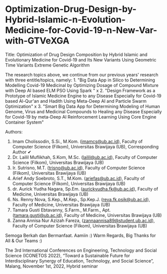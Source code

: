 # Optimization-Drug-Design-by-Hybrid-Islamic-n-Evolution-Medicine-for-Covid-19-n-New-Var-with-GTVeXGA

Title: Optimization of Drug Design Composition by Hybrid Islamic and Evolutionary Medicine for Covid-19 and Its New Variants Using Geometric Time Variants Extreme Genetic Algorithm 

The research topics above, we continue from our previous years' research with three entitle/topics, namely: 1. "Big Data App in Silico to Determining Modelling Covid-19 Medicinal by Optimizing Dosage of Compound Mixture with Deep AI based ELM PSO Using Spark " x 2. "Design Framework as a Prototype of Islamic Medicine Engine to any Disease Especially for Covid-19 based Al-Qur'an and Hadith Using Meta-Deep AI and Particle Swarm Optimization" x 3. "Smart Big Data App for Determining Modeling of Human Genome, Virus and Medicinal Compounds to Healing any Disease Especially for Covid-19 by meta-Deep AI Reinforcement Learning Using Core Engine Container System"

Authors:
1. Imam Cholissodin, S.Si., M.Kom. (imamcs@ub.ac.id), Faculty of Computer Science (Filkom), Universitas Brawijaya (UB), Corresponding Author ✔
2. Dr. Lailil Muflikhah, S.Kom, M.Sc. (lailil@ub.ac.id), Faculty of Computer Science (Filkom), Universitas Brawijaya (UB)
3. Ir. Sutrisno, M.T. (trisno@ub.ac.id), Faculty of Computer Science (Filkom), Universitas Brawijaya (UB)
4. Arief Andy Soebroto, S.T., M.Kom. (ariefas@ub.ac.id), Faculty of Computer Science (Filkom), Universitas Brawijaya (UB)
5. dr. Aurick Yudha Nagara, Sp.Em. (aurickyudha.fk@ub.ac.id), Faculty of Medicine, Universitas Brawijaya (UB)
6. Ns. Renny Nova, S.Kep., M.Kep., Sp.Kep.J. (reva.fk.psik@ub.ac.id), Faculty of Medicine, Universitas Brawijaya (UB)
7. Tamara Gusti Ebtavanny, S.Farm., M.Farm., Apt. (tamara.gusti@ub.ac.id), Faculty of Medicine, Universitas Brawijaya (UB)
8. Zanna Annisa Nur Azizah Fareza, (zannaannisa89@student.ub.ac.id), Faculty of Computer Science (Filkom), Universitas Brawijaya (UB)

Semoga Berkah dan Bermanfaat. Aamiin :)
Warm Regards,
Big Thanks for All & Our Teams :)

The 3rd International Conferences on Engineering, Technology and Social Science (ICONETOS 2022), “Toward a Sustainable Future for Interdisciplinary Synergy of Education, Technology, and Social Science”, Malang, November 1st, 2022, Hybrid seminar
